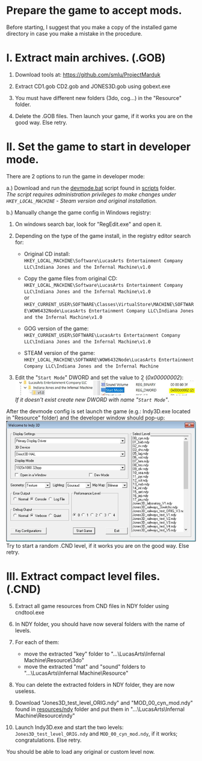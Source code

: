 # Prepare the game to accept mods.

Before starting, I suggest that you make a copy of the installed game directory in case you make a mistake in the procedure.


# I. Extract main archives. (.GOB)

1. Download tools at: https://github.com/smlu/ProjectMarduk

2. Extract CD1.gob CD2.gob and JONES3D.gob using gobext.exe

3. You must have different new folders (3do, cog...) in the "Resource" folder.

4. Delete the .GOB files. Then launch your game, if it works you are on the good way. Else retry.

# II. Set the game to start in developer mode.
There are 2 options to run the game in developer mode:

a.) Download and run the [devmode.bat](scripts/devmode.bat) script found in [scripts](scripts) folder.  
*The script requires administration privileges to make changes under `HKEY_LOCAL_MACHINE` - Steam version and original installation.*

b.) Manually change the game config in Windows registry:
  1. On windows search bar, look for "RegEdit.exe" and open it.

  2. Depending on the type of the game install, in the registry editor search for:  
      * Original CD install:  
        `HKEY_LOCAL_MACHINE\Software\LucasArts Entertainment Company LLC\Indiana Jones and the Infernal Machine\v1.0`
        
      * Copy the game files from original CD:  
        `HKEY_LOCAL_MACHINE\Software\LucasArts Entertainment Company LLC\Indiana Jones and the Infernal Machine\v1.0`  
        or  
        `HKEY_CURRENT_USER\SOFTWARE\Classes\VirtualStore\MACHINE\SOFTWARE\WOW6432Node\LucasArts Entertainment Company LLC\Indiana Jones and the Infernal Machine\v1.0`
        
      * GOG version of the game:  
        `HKEY_CURRENT_USER\SOFTWARE\LucasArts Entertainment Company LLC\Indiana Jones and the Infernal Machine\v1.0`
        
      * STEAM version of the game:  
        `HKEY_LOCAL_MACHINE\SOFTWARE\WOW6432Node\LucasArts Entertainment Company LLC\Indiana Jones and the Infernal Machine`

  3. Edit the "`Start Mode`" DWORD and set the value to 2 (*0x00000002*):
  ![regedit](resources/images/J3D_docu_regedit.jpg)  
  *If it doesn't exist create new DWORD with name "`Start Mode`"*.

After the devmode config is set launch the game (e.g.: Indy3D.exe located in "Resource" folder) and the developer window should pop-up: ![J3D_docu_devmenu.jpg](resources/images/J3D_docu_devmenu.jpg)
<br/>Try to start a random .CND level, if it works you are on the good way. Else retry.

# III. Extract compact level files. (.CND)

5. Extract all game resources from CND files in NDY folder using cndtool.exe

6. In NDY folder, you should have now several folders with the name of levels.

7. For each of them:
    * move the extracted "key" folder to "...\LucasArts\Infernal Machine\Resource\3do\"
    * move the extracted "mat" and "sound" folders to "...\LucasArts\Infernal Machine\Resource\"

9. You can delete the extracted folders in NDY folder, they are now useless.

10. Download "Jones3D_test_level_ORIG.ndy" and "MOD_00_cyn_mod.ndy" found in [resources/ndy](resources/ndy) folder and put them in "...\LucasArts\Infernal Machine\Resource\ndy\"

11. Launch Indy3D.exe and start the two levels: `Jones3D_test_level_ORIG.ndy` and `MOD_00_cyn_mod.ndy`, if it works; congratulations. Else retry.

You should be able to load any original or custom level now.
